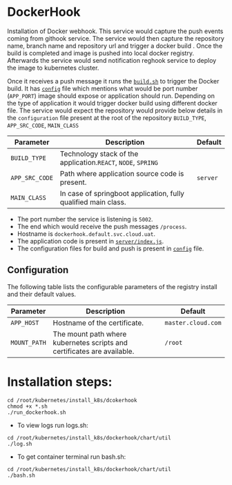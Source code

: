# DockerHook

Installation of Docker webhook. This service would capture the push events coming from githook service. 
The service would then capture the repository name, branch name and repository url and trigger a docker build . Once the
build is completed and image is pushed into local docker registry. Afterwards the service would send notification 
reghook service to deploy the image to kubernetes cluster.

Once it receives a push message it runs the [`build.sh`](https://github.com/sumitmaji/kubernetes/blob/master/install_k8s/dockerhook/scrips/build.sh)
to trigger the Docker build. It has [`config`](https://github.com/sumitmaji/kubernetes/blob/master/install_k8s/dockerhook/scrips/config)
file which mentions what would be port number (`APP_PORT`) image should expose or application should run. Depending on the type of
application it would trigger docker build using different docker file. The service would expect the 
repository would provide below details in the `configuration` file present at the root of the 
repository
`BUILD_TYPE`, `APP_SRC_CODE`, `MAIN_CLASS`


| Parameter                  | Description                                                    | Default  |
|----------------------------|----------------------------------------------------------------|----------|
| `BUILD_TYPE`               | Technology stack of the application.`REACT`, `NODE`, `SPRING`  |          |
| `APP_SRC_CODE`             | Path where application source code is present.                 | `server` |
| `MAIN_CLASS`               | In case of springboot application, fully qualified main class. |          |


- The port number the service is listening is `5002`.
- The end which would receive the push messages `/process`.
- Hostname is `dockerhook.default.svc.cloud.uat`.
- The application code is present in [`server/index.js`](https://github.com/sumitmaji/kubernetes/blob/master/install_k8s/dockerhook/server/index.js).
- The configuration files for build and push is present in [`config`](https://github.com/sumitmaji/kubernetes/blob/master/install_k8s/dockerhook/config) file.

## Configuration

The following table lists the configurable parameters of the registry install and their default values.

| Parameter                  | Description                                                             | Default                               |
|----------------------------|-------------------------------------------------------------------------|---------------------------------------|
| `APP_HOST`                 | Hostname of the certificate.                                            | `master.cloud.com`                    |
| `MOUNT_PATH`               | The mount path where kubernetes scripts and certificates are available. | `/root`                               |


# Installation steps:
```console
cd /root/kubernetes/install_k8s/dcokerhook
chmod +x *.sh
./run_dockerhook.sh
```

- To view logs run logs.sh:
```console
cd /root/kubernetes/install_k8s/dockerhook/chart/util
./log.sh
```
- To get container terminal run bash.sh:
```console
cd /root/kubernetes/install_k8s/dockerhook/chart/util
./bash.sh
```